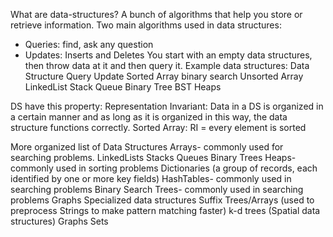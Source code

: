 What are data-structures? A bunch of algorithms that help you store or retrieve information. Two main algorithms used in data structures:
- Queries: find, ask any question
- Updates: Inserts and Deletes
You start with an empty data structures, then throw data at it and then query it.
Example data structures:
Data Structure        Query             Update
Sorted Array           binary search
Unsorted Array
LinkedList
Stack
Queue
Binary Tree
BST
Heaps


DS have this property: Representation Invariant: Data in a DS is organized in a certain manner and
as long as it is organized in this way, the data structure functions correctly.
Sorted Array: RI = every element is sorted

More organized list of Data Structures
Arrays- commonly used for searching problems.
LinkedLists
Stacks
Queues
Binary Trees
    Heaps- commonly used in sorting problems
Dictionaries (a group of records, each identified by one or more key fields)
    HashTables- commonly used in searching problems
    Binary Search Trees- commonly used in searching problems
Graphs
Specialized data structures
    Suffix Trees/Arrays (used to preprocess Strings to make pattern matching faster)
    k-d trees (Spatial data structures)
    Graphs
    Sets


